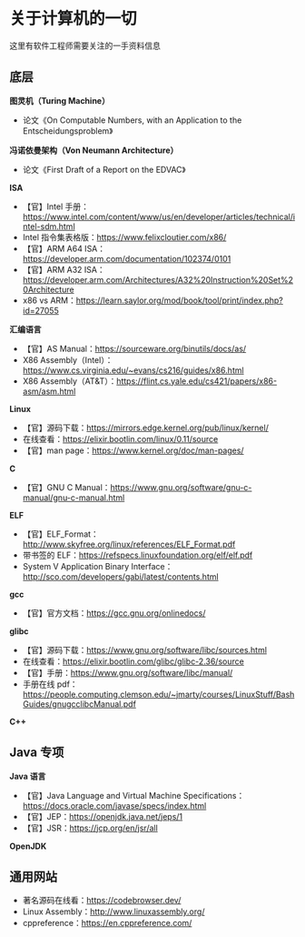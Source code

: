 # 关于计算机的一切

这里有软件工程师需要关注的一手资料信息

## 底层

**图灵机（Turing Machine）**

- 论文《On Computable Numbers, with an Application to the Entscheidungsproblem》

**冯诺依曼架构（Von Neumann Architecture）**

- 论文《First Draft of a Report on the EDVAC》

**ISA**

- 【官】Intel 手册：https://www.intel.com/content/www/us/en/developer/articles/technical/intel-sdm.html
- Intel 指令集表格版：https://www.felixcloutier.com/x86/
- 【官】ARM A64 ISA：https://developer.arm.com/documentation/102374/0101
- 【官】ARM A32 ISA：https://developer.arm.com/Architectures/A32%20Instruction%20Set%20Architecture
- x86 vs ARM：https://learn.saylor.org/mod/book/tool/print/index.php?id=27055

**汇编语言**

- 【官】AS Manual：https://sourceware.org/binutils/docs/as/
- X86 Assembly（Intel）：https://www.cs.virginia.edu/~evans/cs216/guides/x86.html
- X86 Assembly（AT&T）：https://flint.cs.yale.edu/cs421/papers/x86-asm/asm.html

**Linux**

- 【官】源码下载：https://mirrors.edge.kernel.org/pub/linux/kernel/
- 在线查看：https://elixir.bootlin.com/linux/0.11/source
- 【官】man page：https://www.kernel.org/doc/man-pages/

**C**

- 【官】GNU C Manual：https://www.gnu.org/software/gnu-c-manual/gnu-c-manual.html

**ELF**

- 【官】ELF_Format：http://www.skyfree.org/linux/references/ELF_Format.pdf
- 带书签的 ELF：https://refspecs.linuxfoundation.org/elf/elf.pdf
- System V Application Binary Interface：http://sco.com/developers/gabi/latest/contents.html

**gcc**
- 【官】官方文档：https://gcc.gnu.org/onlinedocs/

**glibc**

- 【官】源码下载：https://www.gnu.org/software/libc/sources.html
- 在线查看：https://elixir.bootlin.com/glibc/glibc-2.36/source
- 【官】手册：https://www.gnu.org/software/libc/manual/
- 手册在线 pdf：https://people.computing.clemson.edu/~jmarty/courses/LinuxStuff/BashGuides/gnugcclibcManual.pdf

**C++**

## Java 专项

**Java 语言**

- 【官】Java Language and Virtual Machine Specifications：https://docs.oracle.com/javase/specs/index.html
- 【官】JEP：https://openjdk.java.net/jeps/1
- 【官】JSR：https://jcp.org/en/jsr/all

**OpenJDK**

## 通用网站

- 著名源码在线看：https://codebrowser.dev/
- Linux Assembly：http://www.linuxassembly.org/
- cppreference：https://en.cppreference.com/
